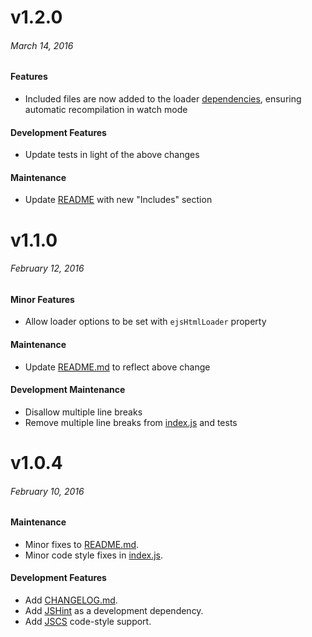 # v1.2.0

###### March 14, 2016

#### Features

* Included files are now added to the loader [dependencies][mark-dependencies],
ensuring automatic recompilation in watch mode

#### Development Features

* Update tests in light of the above changes

#### Maintenance

* Update [README][readme] with new "Includes" section

# v1.1.0

###### February 12, 2016

#### Minor Features

* Allow loader options to be set with `ejsHtmlLoader` property

#### Maintenance

* Update [README.md][readme] to reflect above change

#### Development Maintenance

* Disallow multiple line breaks
* Remove multiple line breaks from [index.js][index] and tests

# v1.0.4

###### February 10, 2016

#### Maintenance

* Minor fixes to [README.md][readme].
* Minor code style fixes in [index.js][index].

#### Development Features

* Add [CHANGELOG.md][changelog].
* Add [JSHint][jshint] as a development dependency.
* Add [JSCS][jscs] code-style support.

[changelog]: CHANGELOG.md
[index]: index.js
[readme]: README.md
[jscs]: http://jscs.info/
[jshint]: http://jshint.com/about/
[mark-dependencies]: http://webpack.github.io/docs/how-to-write-a-loader.html#mark-dependencies
